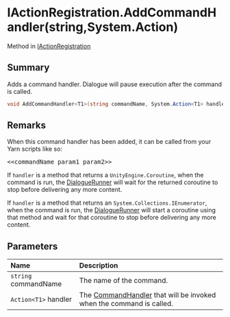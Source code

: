 # IActionRegistration.AddCommandHandler(string,System.Action<T1>)

Method in [IActionRegistration](/api/csharp/yarn.unity.iactionregistration.md)

## Summary


Adds a command handler. Dialogue will pause execution after the
command is called.


```csharp
void AddCommandHandler<T1>(string commandName, System.Action<T1> handler);
```

## Remarks

<p>When this command handler has been added, it can be called
from your Yarn scripts like so:</p> <pre lang="yarn">
&lt;&lt;commandName param1 param2&gt;&gt;
</pre> <p>If <code>handler</code> is a method that returns a <code>UnityEngine.Coroutine</code>, when the command is run, the <a href="yarn.unity.dialoguerunner.md">DialogueRunner</a> will wait for the returned coroutine to stop
before delivering any more content.</p> <p>If <code>handler</code> is a method that returns an <code>System.Collections.IEnumerator</code>, when the command is run, the <a href="yarn.unity.dialoguerunner.md">DialogueRunner</a> will start a coroutine using that method and
wait for that coroutine to stop before delivering any more content.
</p>

## Parameters

|Name|Description|
|:---|:---|
|`string` commandName|The name of the command.|
|`Action<T1>` handler|The  <a href="yarn.commandhandler.md">CommandHandler</a>  that will be invoked when the command is called.|

